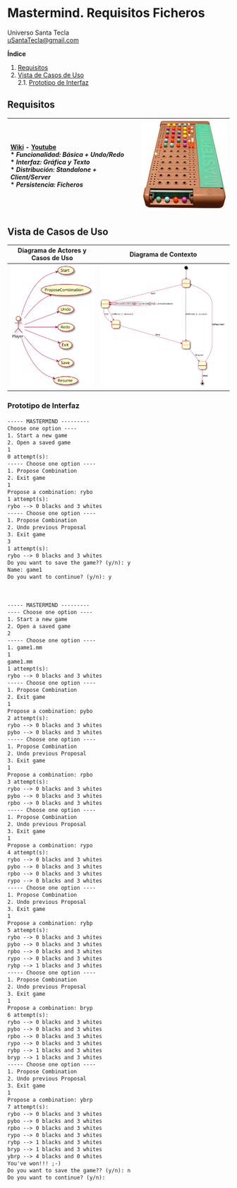 # Mastermind. Requisitos Ficheros
Universo Santa Tecla  
[uSantaTecla@gmail.com](mailto:uSantaTecla@gmail.com)  
  
**Índice**

1. [Requisitos](#requisitos)  
2. [Vista de Casos de Uso](#vista-de-casos-de-uso)  
2.1. [Prototipo de Interfaz](#prototipo-de-interfaz)  
  
## Requisitos  

| [Wiki](https://en.wikipedia.org/wiki/Mastermind_(board_game)) - [Youtube](https://www.youtube.com/watch?v=2-hTeg2M6GQ&ab_channel=ViciadosMesa)<br/> * _Funcionalidad: **Básica + Undo/Redo**_<br/>  * _Interfaz: **Gráfica y Texto**_<br/>  * _Distribución: **Standalone + Client/Server**_<br/>  * _Persistencia: **Ficheros**_<br/> | ![TicTacToe](../docs/images/mastermind.jpg) | 
| :------- | :------: |  

## Vista de Casos de Uso  

| Diagrama de Actores y Casos de Uso | Diagrama de Contexto |
|---|---|
| ![Mastermind](./docs/diagrams/out/vistaCasosUso/actores.svg) | ![Mastermind](./docs/diagrams/out/vistaCasosUso/contexto.svg) |  

### Prototipo de Interfaz  

```
----- MASTERMIND ---------
Choose one option ----
1. Start a new game
2. Open a saved game
1
0 attempt(s):
----- Choose one option ----
1. Propose Combination
2. Exit game
1
Propose a combination: rybo
1 attempt(s):
rybo --> 0 blacks and 3 whites
----- Choose one option ----
1. Propose Combination
2. Undo previous Proposal
3. Exit game
3
1 attempt(s):
rybo --> 0 blacks and 3 whites
Do you want to save the game?? (y/n): y
Name: game1
Do you want to continue? (y/n): y



----- MASTERMIND ---------
---- Choose one option ----
1. Start a new game
2. Open a saved game
2
----- Choose one option ----
1. game1.mm
1
game1.mm
1 attempt(s):
rybo --> 0 blacks and 3 whites
----- Choose one option ----
1. Propose Combination
2. Exit game
1
Propose a combination: pybo
2 attempt(s):
rybo --> 0 blacks and 3 whites
pybo --> 0 blacks and 3 whites
----- Choose one option ----
1. Propose Combination
2. Undo previous Proposal
3. Exit game
1
Propose a combination: rpbo
3 attempt(s):
rybo --> 0 blacks and 3 whites
pybo --> 0 blacks and 3 whites
rpbo --> 0 blacks and 3 whites
----- Choose one option ----
1. Propose Combination
2. Undo previous Proposal
3. Exit game
1
Propose a combination: rypo
4 attempt(s):
rybo --> 0 blacks and 3 whites
pybo --> 0 blacks and 3 whites
rpbo --> 0 blacks and 3 whites
rypo --> 0 blacks and 3 whites
----- Choose one option ----
1. Propose Combination
2. Undo previous Proposal
3. Exit game
1
Propose a combination: rybp
5 attempt(s):
rybo --> 0 blacks and 3 whites
pybo --> 0 blacks and 3 whites
rpbo --> 0 blacks and 3 whites
rypo --> 0 blacks and 3 whites
rybp --> 1 blacks and 3 whites
----- Choose one option ----
1. Propose Combination
2. Undo previous Proposal
3. Exit game
1
Propose a combination: bryp
6 attempt(s):
rybo --> 0 blacks and 3 whites
pybo --> 0 blacks and 3 whites
rpbo --> 0 blacks and 3 whites
rypo --> 0 blacks and 3 whites
rybp --> 1 blacks and 3 whites
bryp --> 1 blacks and 3 whites
----- Choose one option ----
1. Propose Combination
2. Undo previous Proposal
3. Exit game
1
Propose a combination: ybrp
7 attempt(s):
rybo --> 0 blacks and 3 whites
pybo --> 0 blacks and 3 whites
rpbo --> 0 blacks and 3 whites
rypo --> 0 blacks and 3 whites
rybp --> 1 blacks and 3 whites
bryp --> 1 blacks and 3 whites
ybrp --> 4 blacks and 0 whites
You've won!!! ;-)
Do you want to save the game?? (y/n): n
Do you want to continue? (y/n):
```
